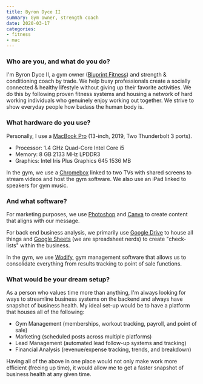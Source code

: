 ```yaml
---
title: Byron Dyce II
summary: Gym owner, strength coach 
date: 2020-03-17
categories:
- fitness
- mac 
---
```


### Who are you, and what do you do?

I'm Byron Dyce II, a gym owner ([Bluprint Fitness](https://bluprintfit.com/ "A gym in Chicago.")) and strength & conditioning coach by trade. We help busy professionals create a socially connected & healthy lifestyle without giving up their favorite activities. We do this by following proven fitness systems and housing a network of hard working individuals who genuinely enjoy working out together. We strive to show everyday people how badass the human body is.

### What hardware do you use?

Personally, I use a [MacBook Pro][macbook-pro] (13-inch, 2019, Two Thunderbolt 3 ports). 

- Processor: 1.4 GHz Quad-Core Intel Core i5
- Memory: 8 GB 2133 MHz LPDDR3
- Graphics: Intel Iris Plus Graphics 645 1536 MB

In the gym, we use a [Chromebox][] linked to two TVs with shared screens to stream videos and host the gym software. We also use an iPad linked to speakers for gym music.

### And what software?

For marketing purposes, we use [Photoshop][] and [Canva][] to create content that aligns with our message.

For back end business analysis, we primarily use [Google Drive][google-drive] to house all things and [Google Sheets][google-sheets] (we are spreadsheet nerds) to create "check-lists" within the business.

In the gym, we use [Wodify][], gym management software that allows us to consolidate everything from results tracking to point of sale functions.

### What would be your dream setup?

As a person who values time more than anything, I'm always looking for ways to streamline business systems on the backend and always have snapshot of business health. My ideal set-up would be to have a platform that houses all of the following:

- Gym Management (memberships, workout tracking, payroll, and point of sale)
- Marketing (scheduled posts across multiple platforms)
- Lead Management (automated lead follow-up systems and tracking)
- Financial Analysis (revenue/expense tracking, trends, and breakdown)

Having all of the above in one place would not only make work more efficient (freeing up time), it would allow me to get a faster snapshot of business health at any given time.

[canva]: http://web.archive.org/web/20221226232811/https://www.canva.com/ "Web-based design software."
[chromebox]: https://en.wikipedia.org/wiki/Chromebox "A small form factor computer running Chrome OS."
[google-drive]: https://accounts.google.com/ServiceLogin?service=wise&passive=1209600&osid=1&continue=https://drive.google.com/&followup=https://drive.google.com/&emr=1 "A cloud storage service."
[google-sheets]: https://www.google.com/sheets/about/ "Online spreadsheet software."
[macbook-pro]: https://www.apple.com/macbook-pro/ "A laptop."
[photoshop]: https://www.adobe.com/products/photoshop.html "A bitmap image editor."
[wodify]: https://www.wodify.com/ "A gym management service."

